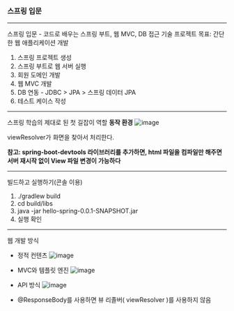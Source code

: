### 스프링 입문
---
스프링 입문 - 코드로 배우는 스프링 부트, 웹 MVC, DB 접근 기술
프로젝트 목표: 간단한 웹 애플리케이션 개발
1. 스프링 프로젝트 생성
2. 스프링 부트로 웹 서버 실행
3. 회원 도메인 개발
4. 웹 MVC 개발
5. DB 연동 - JDBC > JPA > 스프링 데이터 JPA
6. 테스트 케이스 작성
---
스프링 학습의 제대로 된 첫 길잡이 역할
**동작 환경**
![image](https://github.com/user-attachments/assets/78ea2e57-4495-4869-a74c-a037c334f3b3)

viewResolver가 화면을 찾아서 처리한다.

**참고: spring-boot-devtools 라이브러리를 추가하면, html 파일을 컴파일만 해주면 서버 재시작 없이 View 파일 변경이 가능하다**

---
빌드하고 실행하기(콘솔 이용)
1. ./gradlew build
2. cd build/libs
3. java -jar hello-spring-0.0.1-SNAPSHOT.jar
4. 실행 확인

---
웹 개발 방식
* 정적 컨텐츠
![image](https://github.com/user-attachments/assets/e1a561fa-01f0-4e57-9966-26561891bf3b)

* MVC와 템플릿 엔진
![image](https://github.com/user-attachments/assets/eccbfa38-3bf5-4ca3-8f53-2e5ce6361829)

* API 방식
![image](https://github.com/user-attachments/assets/60a580c9-a918-4554-a6f8-def76d0a0bfe)
* @ResponseBody를 사용하면 뷰 리졸버( viewResolver )를 사용하지 않음
